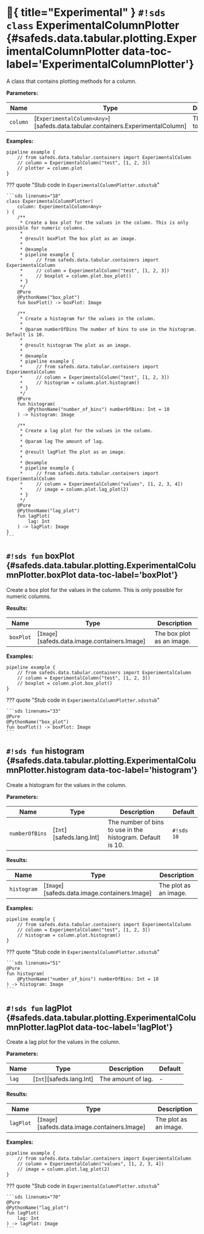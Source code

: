 # :test_tube:{ title="Experimental" } `#!sds class` ExperimentalColumnPlotter {#safeds.data.tabular.plotting.ExperimentalColumnPlotter data-toc-label='ExperimentalColumnPlotter'}

A class that contains plotting methods for a column.

**Parameters:**

| Name | Type | Description | Default |
|------|------|-------------|---------|
| `column` | [`ExperimentalColumn<Any>`][safeds.data.tabular.containers.ExperimentalColumn] | The column to plot. | - |

**Examples:**

```sds
pipeline example {
    // from safeds.data.tabular.containers import ExperimentalColumn
    // column = ExperimentalColumn("test", [1, 2, 3])
    // plotter = column.plot
}
```

??? quote "Stub code in `ExperimentalColumnPlotter.sdsstub`"

    ```sds linenums="18"
    class ExperimentalColumnPlotter(
        column: ExperimentalColumn<Any>
    ) {
        /**
         * Create a box plot for the values in the column. This is only possible for numeric columns.
         *
         * @result boxPlot The box plot as an image.
         *
         * @example
         * pipeline example {
         *     // from safeds.data.tabular.containers import ExperimentalColumn
         *     // column = ExperimentalColumn("test", [1, 2, 3])
         *     // boxplot = column.plot.box_plot()
         * }
         */
        @Pure
        @PythonName("box_plot")
        fun boxPlot() -> boxPlot: Image

        /**
         * Create a histogram for the values in the column.
         *
         * @param numberOfBins The number of bins to use in the histogram. Default is 10.
         *
         * @result histogram The plot as an image.
         *
         * @example
         * pipeline example {
         *     // from safeds.data.tabular.containers import ExperimentalColumn
         *     // column = ExperimentalColumn("test", [1, 2, 3])
         *     // histogram = column.plot.histogram()
         * }
         */
        @Pure
        fun histogram(
            @PythonName("number_of_bins") numberOfBins: Int = 10
        ) -> histogram: Image

        /**
         * Create a lag plot for the values in the column.
         *
         * @param lag The amount of lag.
         *
         * @result lagPlot The plot as an image.
         *
         * @example
         * pipeline example {
         *     // from safeds.data.tabular.containers import ExperimentalColumn
         *     // column = ExperimentalColumn("values", [1, 2, 3, 4])
         *     // image = column.plot.lag_plot(2)
         * }
         */
        @Pure
        @PythonName("lag_plot")
        fun lagPlot(
            lag: Int
        ) -> lagPlot: Image
    }
    ```

## `#!sds fun` boxPlot {#safeds.data.tabular.plotting.ExperimentalColumnPlotter.boxPlot data-toc-label='boxPlot'}

Create a box plot for the values in the column. This is only possible for numeric columns.

**Results:**

| Name | Type | Description |
|------|------|-------------|
| `boxPlot` | [`Image`][safeds.data.image.containers.Image] | The box plot as an image. |

**Examples:**

```sds
pipeline example {
    // from safeds.data.tabular.containers import ExperimentalColumn
    // column = ExperimentalColumn("test", [1, 2, 3])
    // boxplot = column.plot.box_plot()
}
```

??? quote "Stub code in `ExperimentalColumnPlotter.sdsstub`"

    ```sds linenums="33"
    @Pure
    @PythonName("box_plot")
    fun boxPlot() -> boxPlot: Image
    ```

## `#!sds fun` histogram {#safeds.data.tabular.plotting.ExperimentalColumnPlotter.histogram data-toc-label='histogram'}

Create a histogram for the values in the column.

**Parameters:**

| Name | Type | Description | Default |
|------|------|-------------|---------|
| `numberOfBins` | [`Int`][safeds.lang.Int] | The number of bins to use in the histogram. Default is 10. | `#!sds 10` |

**Results:**

| Name | Type | Description |
|------|------|-------------|
| `histogram` | [`Image`][safeds.data.image.containers.Image] | The plot as an image. |

**Examples:**

```sds hl_lines="4"
pipeline example {
    // from safeds.data.tabular.containers import ExperimentalColumn
    // column = ExperimentalColumn("test", [1, 2, 3])
    // histogram = column.plot.histogram()
}
```

??? quote "Stub code in `ExperimentalColumnPlotter.sdsstub`"

    ```sds linenums="51"
    @Pure
    fun histogram(
        @PythonName("number_of_bins") numberOfBins: Int = 10
    ) -> histogram: Image
    ```

## `#!sds fun` lagPlot {#safeds.data.tabular.plotting.ExperimentalColumnPlotter.lagPlot data-toc-label='lagPlot'}

Create a lag plot for the values in the column.

**Parameters:**

| Name | Type | Description | Default |
|------|------|-------------|---------|
| `lag` | [`Int`][safeds.lang.Int] | The amount of lag. | - |

**Results:**

| Name | Type | Description |
|------|------|-------------|
| `lagPlot` | [`Image`][safeds.data.image.containers.Image] | The plot as an image. |

**Examples:**

```sds
pipeline example {
    // from safeds.data.tabular.containers import ExperimentalColumn
    // column = ExperimentalColumn("values", [1, 2, 3, 4])
    // image = column.plot.lag_plot(2)
}
```

??? quote "Stub code in `ExperimentalColumnPlotter.sdsstub`"

    ```sds linenums="70"
    @Pure
    @PythonName("lag_plot")
    fun lagPlot(
        lag: Int
    ) -> lagPlot: Image
    ```
